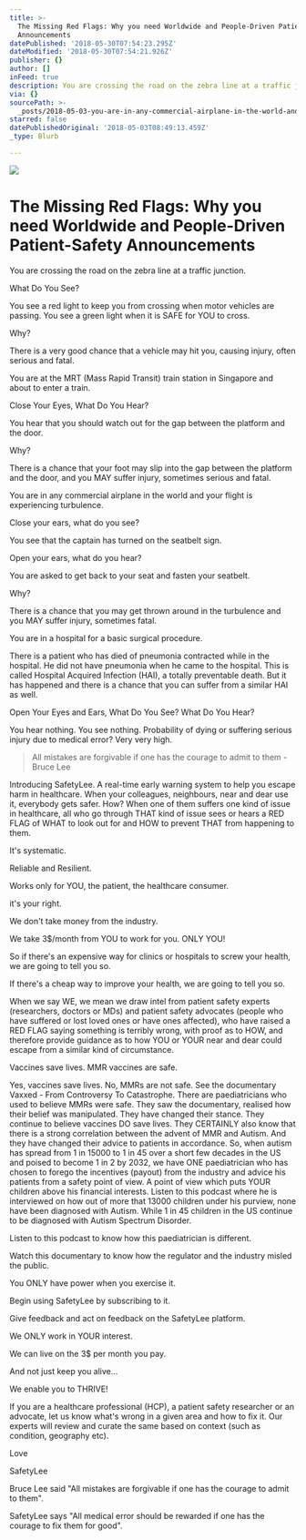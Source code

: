 ```yaml
---
title: >-
  The Missing Red Flags: Why you need Worldwide and People-Driven Patient-Safety
  Announcements
datePublished: '2018-05-30T07:54:23.295Z'
dateModified: '2018-05-30T07:54:21.926Z'
publisher: {}
author: []
inFeed: true
description: You are crossing the road on the zebra line at a traffic junction.
via: {}
sourcePath: >-
  _posts/2018-05-03-you-are-in-any-commercial-airplane-in-the-world-and-your-fli.md
starred: false
datePublishedOriginal: '2018-05-03T08:49:13.459Z'
_type: Blurb

---
```

![](https://the-grid-user-content.s3-us-west-2.amazonaws.com/6905e7dd-1480-498f-9595-2dc2567bf6bd.jpg)

# The Missing Red Flags: Why you need Worldwide and People-Driven Patient-Safety Announcements

You are crossing the road on the zebra line at a traffic junction.

What Do You See?

You see a red light to keep you from crossing when motor vehicles are passing. You see a green light when it is SAFE for YOU to cross.

Why?

There is a very good chance that a vehicle may hit you, causing injury, often serious and fatal.

You are at the MRT (Mass Rapid Transit) train station in Singapore and about to enter a train.

Close Your Eyes, What Do You Hear?

You hear that you should watch out for the gap between the platform and the door. 

Why? 

There is a chance that your foot may slip into the gap between the platform and the door, and you MAY suffer injury, sometimes serious and fatal.

You are in any commercial airplane in the world and your flight is experiencing turbulence.

Close your ears, what do you see?

You see that the captain has turned on the seatbelt sign. 

Open your ears, what do you hear? 

You are asked to get back to your seat and fasten your seatbelt.

Why?

There is a chance that you may get thrown around in the turbulence and you MAY suffer injury, sometimes fatal. 

You are in a hospital for a basic surgical procedure.

There is a patient who has died of pneumonia contracted while in the hospital. He did not have pneumonia when he came to the hospital. This is called Hospital Acquired Infection (HAI), a totally preventable death. But it has happened and there is a chance that you can suffer from a similar HAI as well. 

Open Your Eyes and Ears, What Do You See? What Do You Hear?

You hear nothing. You see nothing. Probability of dying or suffering serious injury due to medical error? Very very high. 
> 
> All mistakes are forgivable if one has the courage to admit to them - Bruce Lee

Introducing SafetyLee. A real-time early warning system to help you escape harm in healthcare. When your colleagues, neighbours, near and dear use it, everybody gets safer. How? When one of them suffers one kind of issue in healthcare, all who go through THAT kind of issue sees or hears a RED FLAG of WHAT to look out for and HOW to prevent THAT from happening to them.

It's systematic.

Reliable and Resilient.

Works only for YOU, the patient, the healthcare consumer.

it's your right.

We don't take money from the industry.

We take 3$/month from YOU to work for you. ONLY YOU!

So if there's an expensive way for clinics or hospitals to screw your health, we are going to tell you so.

If there's a cheap way to improve your health, we are going to tell you so.

When we say WE, we mean we draw intel from patient safety experts (researchers, doctors or MDs) and patient safety advocates (people who have suffered or lost loved ones or have ones affected), who have raised a RED FLAG saying something is terribly wrong, with proof as to HOW, and therefore provide guidance as to how YOU or YOUR near and dear could escape from a similar kind of circumstance.

Vaccines save lives. MMR vaccines are safe.

Yes, vaccines save lives. No, MMRs are not safe. See the documentary Vaxxed - From Controversy To Catastrophe. There are paediatricians who used to believe MMRs were safe. They saw the documentary, realised how their belief was manipulated. They have changed their stance. They continue to believe vaccines DO save lives. They CERTAINLY also know that there is a strong correlation between the advent of MMR and Autism. And they have changed their advice to patients in accordance. So, when autism has spread from 1 in 15000 to 1 in 45 over a short few decades in the US and poised to become 1 in 2 by 2032, we have ONE paediatrician who has chosen to forego the incentives (payout) from the industry and advice his patients from a safety point of view. A point of view which puts YOUR children above his financial interests. Listen to this podcast where he is interviewed on how out of more that 13000 children under his purview, none have been diagnosed with Autism. While 1 in 45 children in the US continue to be diagnosed with Autism Spectrum Disorder.

Listen to this podcast to know how this paediatrician is different.

Watch this documentary to know how the regulator and the industry misled the public.

You ONLY have power when you exercise it.

Begin using SafetyLee by subscribing to it.

Give feedback and act on feedback on the SafetyLee platform.

We ONLY work in YOUR interest.

We can live on the 3$ per month you pay.

And not just keep you alive...

We enable you to THRIVE!

If you are a healthcare professional (HCP), a patient safety researcher or an advocate, let us know what's wrong in a given area and how to fix it. Our experts will review and curate the same based on context (such as condition, geography etc).

Love

SafetyLee

Bruce Lee said "All mistakes are forgivable if one has the courage to admit to them".

SafetyLee says "All medical error should be rewarded if one has the courage to fix them for good".